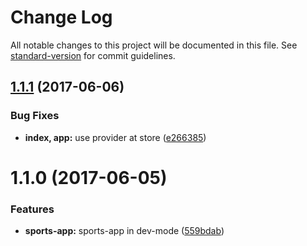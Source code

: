 # Change Log

All notable changes to this project will be documented in this file. See [standard-version](https://github.com/conventional-changelog/standard-version) for commit guidelines.

<a name="1.1.1"></a>
## [1.1.1](https://github.com/viktorolund/sports-app/compare/v1.1.0...v1.1.1) (2017-06-06)


### Bug Fixes

* **index, app:** use provider at store ([e266385](https://github.com/viktorolund/sports-app/commit/e266385))



<a name="1.1.0"></a>
# 1.1.0 (2017-06-05)


### Features

* **sports-app:** sports-app in dev-mode ([559bdab](https://github.com/viktorolund/sports-app/commit/559bdab))
